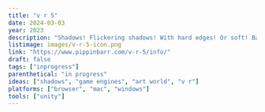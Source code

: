 ```yaml
---
title: "v r 5"
date: 2024-03-03
year: 2023
description: "Shadows! Flickering shadows! With hard edges! Or soft! Baked or realtime! Moving with the sun! Growing in intensity! Gold gleaming in their darkness!"
listimage: images/v-r-5-icon.png
link: "https://www.pippinbarr.com/v-r-5/info/"
draft: false
tags: ["inprogress"]
parenthetical: "in progress"
ideas: ["shadows", "game engines", "art world", "v r"]
platforms: ["browser", "mac", "windows"]
tools: ["unity"]
---
```

